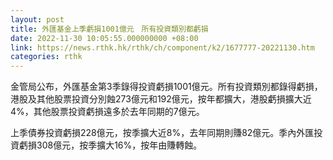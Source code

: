 ```yaml
---
layout: post
title: 外匯基金上季虧損1001億元　所有投資類別都虧損
date: 2022-11-30 10:05:55.000000000 +08:00
link: https://news.rthk.hk/rthk/ch/component/k2/1677777-20221130.htm
categories: rthk
---
```


金管局公布，外匯基金第3季錄得投資虧損1001億元。所有投資類別都錄得虧損，港股及其他股票投資分別蝕273億元和192億元，按年都擴大，港股虧損擴大近4%，其他股票投資虧損遠多於去年同期的7億元。

上季債券投資虧損228億元，按季擴大近8%，去年同期則賺82億元。季內外匯投資虧損308億元，按季擴大16%，按年由賺轉蝕。
